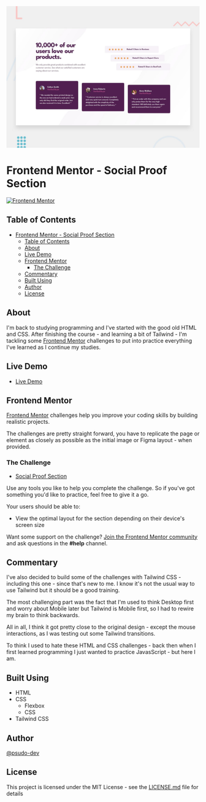 ![Image](./design/desktop-preview.jpg)

# Frontend Mentor - Social Proof Section

[![Frontend Mentor](https://img.shields.io/badge/Frontend%20Mentor-Social%20Proof%20Section-2ec866?style=flat-square&logo=frontendmentor)](https://www.frontendmentor.io/challenges/social-proof-section-6e0qTv_bA)

## Table of Contents

- [Frontend Mentor - Social Proof Section](#frontend-mentor---social-proof-section)
	- [Table of Contents](#table-of-contents)
	- [About](#about-)
	- [Live Demo](#live-demo-)
	- [Frontend Mentor](#frontend-mentor-)
		- [The Challenge](#the-challenge-)
	- [Commentary](#commentary-)
	- [Built Using](#built-using-)
	- [Author](#author-)
	- [License](#license-)

## About <a name = "about"></a>

I'm back to studying programming and I've started with the good old HTML and CSS. After finishing the course - and learning a bit of Tailwind - I'm tackling some [Frontend Mentor](https://www.frontendmentor.io) challenges to put into practice everything I've learned as I continue my studies.

## Live Demo <a name = "live-demo"></a>

- [Live Demo](https://glitch-taco-bubble.netlify.app/)

## Frontend Mentor <a name = "frontend-mentor"></a>

[Frontend Mentor](https://www.frontendmentor.io) challenges help you improve your coding skills by building realistic projects.

The challenges are pretty straight forward, you have to replicate the page or element as closely as possible as the initial image or Figma layout - when provided.

### The Challenge <a name = "challenge"></a>

- [Social Proof Section](https://www.frontendmentor.io/challenges/social-proof-section-6e0qTv_bA)

Use any tools you like to help you complete the challenge. So if you've got something you'd like to practice, feel free to give it a go.

Your users should be able to:

- View the optimal layout for the section depending on their device's screen size

Want some support on the challenge? [Join the Frontend Mentor community](https://www.frontendmentor.io/community) and ask questions in the **#help** channel.

## Commentary <a name = "commentary"></a>

I've also decided to build some of the challenges with Tailwind CSS - including this one - since that's new to me. I know it's not the usual way to use Tailwind but it should be a good training.

The most challenging part was the fact that I'm used to think Desktop first and worry about Mobile later but Tailwind is Mobile first, so I had to rewire my brain to think backwards.

All in all, I think it got pretty close to the original design - except the mouse interactions, as I was testing out some Tailwind transitions.

To think I used to hate these HTML and CSS challenges - back then when I first learned programming I just wanted to practice JavasScript - but here I am.

## Built Using <a name = "built-using"></a>

- HTML
- CSS
	- Flexbox
	- CSS
- Tailwind CSS

## Author <a name = "author"></a>

[@psudo-dev](https://github.com/psudo-dev)

## License <a name = "license"></a>

This project is licensed under the MIT License - see the [LICENSE.md](./LICENSE.md) file for details
